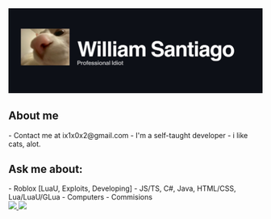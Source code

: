 <img src="https://github.com/LLethul/LLethul/blob/main/Untitled46_20221129150345.png?raw=true">

<h2>About me</h2>
- Contact me at ix1x0x2@gmail.com
- I'm a self-taught developer
- i like cats, alot.

<h2> Ask me about: </h2>
- Roblox [LuaU, Exploits, Developing]
- JS/TS, C#, Java, HTML/CSS, Lua/LuaU/GLua
- Computers
- Commisions

<br/>
<a href="https://github.com/AVS1508">
  <img height="180em" src="https://github-readme-stats.vercel.app/api?username=LLethul&theme=buefy&show_icons=true" />
  <img height="180em" src="https://github-readme-stats.vercel.app/api/top-langs/?username=LLethul&theme=buefy&layout=compact" />
</a>
<br/>
